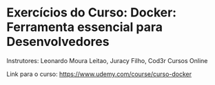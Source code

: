 # Exercícios do Curso: Docker: Ferramenta essencial para Desenvolvedores

Instrutores: Leonardo Moura Leitao, Juracy Filho, Cod3r Cursos Online

Link para o curso: https://www.udemy.com/course/curso-docker
